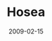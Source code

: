 ---
layout: message
category: message
series: "Lost Books"
title: "Hosea"
date: 2009-02-15
audio-description: "Chuck Mingo shares the story of Hosea and a God who demands fidelity."
audio: "http://s3.amazonaws.com/crossroadsaudiomessages/LostBooks6.mp3"
audio-title: "Lost Books&#58; Hosea"
audio-duration: "33:54"
video-description: "Chuck Mingo shares the story of Hosea and a God who demands fidelity."
video-title: "Lost Books&#58; Hosea"
video: "https://s3.amazonaws.com/crossroadsvideomessages/LostBooks6.mp4"
video-poster: "https://www.crossroads.net/uploadedfiles/LostBooks6-still.jpg"
notes-description: " "
notes: "http://www.crossroads.net/players/media/hq/SN_02_14-15_09.pdf "
notes-title: "Lost Books&#58; Hosea (Study Notes)"
---